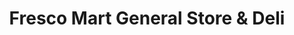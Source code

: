 ---
title: "Fresco Mart General Store & Deli"
url: /galveston/fresco-mart-general-store-and-deli/
shop: convenience
---